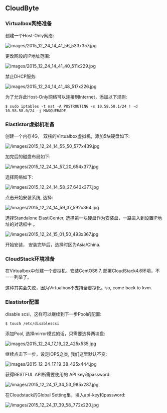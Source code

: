 ## CloudByte

### Virtualbox网络准备
创建一个Host-Only网络:    

![images/2015_12_24_14_41_56_533x357.jpg](images/2015_12_24_14_41_56_533x357.jpg)   

更改网段的IP地址范围:    

![images/2015_12_24_14_41_40_511x229.jpg](images/2015_12_24_14_41_40_511x229.jpg)     

禁止DHCP服务:    

![images/2015_12_24_14_41_48_517x226.jpg](images/2015_12_24_14_41_48_517x226.jpg)    

为了允许此Host-Only网络可以连接到Internet，添加以下规则:    

```
$ sudo iptables -t nat -A POSTROUTING -s 10.58.58.1/24 ! -d 10.58.58.0/24 -j MASQUERADE
```

### Elastistor虚拟机准备
创建一个内存4G， 双核的Virtualbox虚拟机，添加5块硬盘如下:    

![/images/2015_12_24_14_55_50_577x439.jpg](/images/2015_12_24_14_55_50_577x439.jpg)   

加完后的磁盘布局如下:    

![/images/2015_12_24_14_57_20_654x377.jpg](/images/2015_12_24_14_57_20_654x377.jpg)  

选择网络如下:    

![/images/2015_12_24_14_58_27_643x377.jpg](/images/2015_12_24_14_58_27_643x377.jpg)   

点击开始安装系统, 选择:    

![/images/2015_12_24_14_59_37_592x364.jpg](/images/2015_12_24_14_59_37_592x364.jpg)    

选择Standalone ElastiCenter,  选择第一块硬盘作为安装盘，一路进入到设置IP地址的对话框中
。     

![/images/2015_12_24_15_01_50_493x367.jpg](/images/2015_12_24_15_01_50_493x367.jpg)   

开始安装， 安装完毕后，选择时区为Asia/China.    

### CloudStack环境准备
在Virtualbox中创建一个虚拟机，安装CentOS6.7, 部署CloudStack4.6环境，不一一列举了。   


这种其实会失败，因为Virtualbox不支持全虚拟化。so, come back to kvm.   


### Elastistor配置
disable scsi，这样可以继续到下一步Pool的配置:    

```
$ touch /etc/disablescsi
```

添加Pool, 选择mirror模式的话，只需要选择两块盘:    

![images/2015_12_24_17_19_22_425x535.jpg](images/2015_12_24_17_19_22_425x535.jpg)   

继续点击下一步，设定IOPS之类, 我们这里默认不变:    
 
![images/2015_12_24_17_19_38_425x444.jpg](images/2015_12_24_17_19_38_425x444.jpg)    

获得RESTFUL API所需要使用的 API key和password:    

![/images/2015_12_24_17_34_53_985x287.jpg](/images/2015_12_24_17_34_53_985x287.jpg)   

在Cloudstack的Global Setting里，填入api-key和password:    

![/images/2015_12_24_17_39_58_772x220.jpg](/images/2015_12_24_17_39_58_772x220.jpg)    

 
